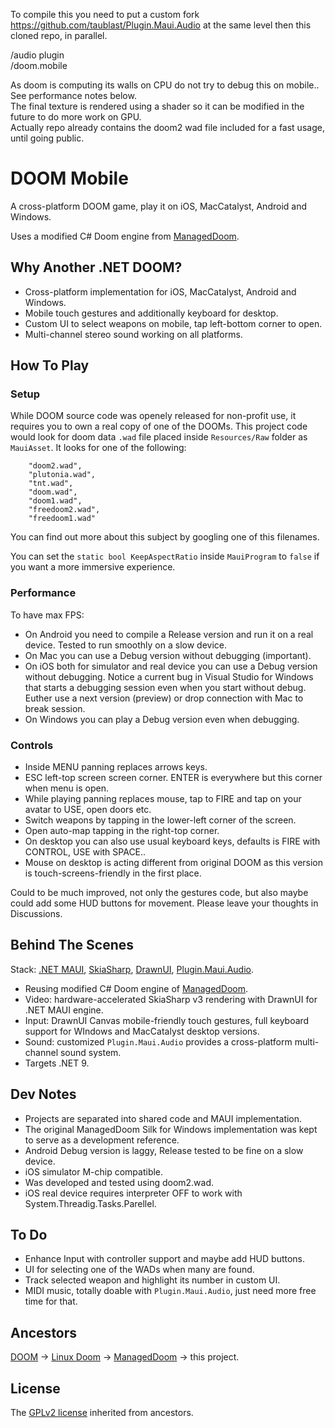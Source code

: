 To compile this you need to put a custom fork https://github.com/taublast/Plugin.Maui.Audio at the same level then this cloned repo, in parallel.

/audio plugin  
/doom.mobile

As doom is computing its walls on CPU do not try to debug this on mobile.. See performance notes below.  
The final texture is rendered using a shader so it can be modified in the future to do more work on GPU.  
Actually repo already contains the doom2 wad file included for a fast usage, until going public.

# DOOM Mobile

A cross-platform DOOM game, play it on iOS, MacCatalyst, Android and Windows.

Uses a modified C# Doom engine from [ManagedDoom](https://github.com/sinshu/managed-doom).


## Why Another .NET DOOM?

* Cross-platform implementation for iOS, MacCatalyst, Android and Windows. 
* Mobile touch gestures and additionally keyboard for desktop.
* Custom UI to select weapons on mobile, tap left-bottom corner to open.
* Multi-channel stereo sound working on all platforms.

## How To Play

### Setup

While DOOM source code was openely released for non-profit use, it requires you to own a real copy of one of the DOOMs. 
This project code would look for doom data `.wad` file placed inside `Resources/Raw` folder as `MauiAsset`. It looks for one of the following:
```
    "doom2.wad",
    "plutonia.wad",
    "tnt.wad",
    "doom.wad",
    "doom1.wad",
    "freedoom2.wad",
    "freedoom1.wad"
```
You can find out more about this subject by googling one of this filenames.

You can set the `static bool KeepAspectRatio` inside `MauiProgram` to `false` if you want a more immersive experience.

### Performance

To have max FPS:

* On Android you need to compile a Release version and run it on a real device. Tested to run smoothly on a slow device.
* On Mac you can use a Debug version without debugging (important).
* On iOS both for simulator and real device you can use a Debug version without debugging. Notice a current bug in Visual Studio for Windows that starts a debugging session even when you start without debug. Euther use a next version (preview) or drop connection with Mac to break session.
* On Windows you can play a Debug version even when debugging.

### Controls

* Inside MENU panning replaces arrows keys.
* ESC left-top screen screen corner. ENTER is everywhere but this corner when menu is open.
* While playing panning replaces mouse, tap to FIRE and tap on your avatar to USE, open doors etc. 
* Switch weapons by tapping in the lower-left corner of the screen.
* Open auto-map tapping in the right-top corner.
* On desktop you can also use usual keyboard keys, defaults is FIRE with CONTROL, USE with SPACE..
* Mouse on desktop is acting different from original DOOM as this version is touch-screens-friendly in the first place.

Could to be much improved, not only the gestures code, but also maybe could add some HUD buttons for movement. Please leave your thoughts in Discussions.

## Behind The Scenes

Stack: [.NET MAUI](https://dotnet.microsoft.com/en-us/apps/maui), [SkiaSharp](https://github.com/mono/SkiaSharp), [DrawnUI](https://github.com/taublast/DrawnUi.Maui), [Plugin.Maui.Audio](https://github.com/jfversluis/Plugin.Maui.Audio).

* Reusing modified C# Doom engine of [ManagedDoom](https://github.com/sinshu/managed-doom).
* Video: hardware-accelerated SkiaSharp v3 rendering with DrawnUI for .NET MAUI engine.
* Input: DrawnUI Canvas mobile-friendly touch gestures, full keyboard support for WIndows and MacCatalyst desktop versions.
* Sound: customized `Plugin.Maui.Audio` provides a cross-platform multi-channel sound system.
* Targets .NET 9.

## Dev Notes

* Projects are separated into shared code and MAUI implementation.
* The original ManagedDoom Silk for Windows implementation was kept to serve as a development reference.
* Android Debug version is laggy, Release tested to be fine on a slow device.
* iOS simulator M-chip compatible.
* Was developed and tested using doom2.wad.
* iOS real device requires interpreter OFF to work with System.Threadig.Tasks.Parellel.

## To Do

* Enhance Input with controller support and maybe add HUD buttons.
* UI for selecting one of the WADs when many are found.
* Track selected weapon and highlight its number in custom UI.
* MIDI music, totally doable with `Plugin.Maui.Audio`, just need more free time for that.

## Ancestors

[DOOM](https://github.com/id-Software/DOOM) -> [Linux Doom](https://github.com/id-Software/DOOM) -> [ManagedDoom](https://github.com/sinshu/managed-doom) -> this project.

 ## License

The [GPLv2 license](LICENSE.txt) inherited from ancestors.
